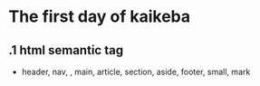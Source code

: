 # The first day of kaikeba 

## .1 html semantic tag 
- header, nav, , main, article, section, aside, footer, small, mark
 
